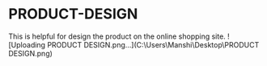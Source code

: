 # PRODUCT-DESIGN
This is helpful for design the product on the online shopping site.
![Uploading PRODUCT DESIGN.png…](C:\Users\Manshi\Desktop\PRODUCT DESIGN.png)
